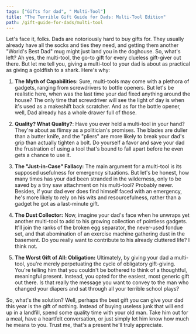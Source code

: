 ```yaml
---
tags: ["Gifts for dad", " Multi-Tool"]
title: "The Terrible Gift Guide for Dads: Multi-Tool Edition"
path: /gift-guide-for-dads/multi-tool
---
```


Let's face it, folks. Dads are notoriously hard to buy gifts for. They usually already have all the socks and ties they need, and getting them another "World's Best Dad" mug might just land you in the doghouse. So, what's left? Ah yes, the multi-tool, the go-to gift for every clueless gift-giver out there. But let me tell you, giving a multi-tool to your dad is about as practical as giving a goldfish to a shark. Here's why:

1. **The Myth of Capabilities:** Sure, multi-tools may come with a plethora of gadgets, ranging from screwdrivers to bottle openers. But let's be realistic here, when was the last time your dad fixed anything around the house? The only time that screwdriver will see the light of day is when it's used as a makeshift back scratcher. And as for the bottle opener, well, Dad already has a whole drawer full of those.

2. **Quality? What Quality?**: Have you ever held a multi-tool in your hand? They're about as flimsy as a politician's promises. The blades are duller than a butter knife, and the "pliers" are more likely to break your dad's grip than actually tighten a bolt. Do yourself a favor and save your dad the frustration of using a tool that's bound to fall apart before he even gets a chance to use it.

3. **The "Just-in-Case" Fallacy:** The main argument for a multi-tool is its supposed usefulness for emergency situations. But let's be honest, how many times has your dad been stranded in the wilderness, only to be saved by a tiny saw attachment on his multi-tool? Probably never. Besides, if your dad ever does find himself faced with an emergency, he's more likely to rely on his wits and resourcefulness, rather than a gadget he got as a last-minute gift.

4. **The Dust Collector:** Now, imagine your dad's face when he unwraps yet another multi-tool to add to his growing collection of pointless gadgets. It'll join the ranks of the broken egg separator, the never-used fondue set, and that abomination of an exercise machine gathering dust in the basement. Do you really want to contribute to his already cluttered life? I think not.

5. **The Worst Gift of All: Obligation:** Ultimately, by giving your dad a multi-tool, you're merely perpetuating the cycle of obligatory gift-giving. You're telling him that you couldn't be bothered to think of a thoughtful, meaningful present. Instead, you opted for the easiest, most generic gift out there. Is that really the message you want to convey to the man who changed your diapers and sat through all your terrible school plays?

So, what's the solution? Well, perhaps the best gift you can give your dad this year is the gift of nothing. Instead of buying useless junk that will end up in a landfill, spend some quality time with your old man. Take him out for a meal, have a heartfelt conversation, or just simply let him know how much he means to you. Trust me, that's a present he'll truly appreciate.